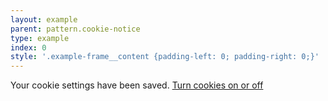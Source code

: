 ```yaml
---
layout: example
parent: pattern.cookie-notice
type: example
index: 0
style: '.example-frame__content {padding-left: 0; padding-right: 0;}'
---
```


<div id="cookie-notice--success" class="ds_notification  ds_notification--positive  js-confirm-cookie-content">
    <div class="ds_wrapper">
        <div class="ds_notification__content  js-initial-cookie-content">
            <div class="ds_notification__text">
                <p>Your cookie settings have been saved. <a href="#">Turn cookies on or off</a></p>
            </div>
        </div>
    </div>
</div>
